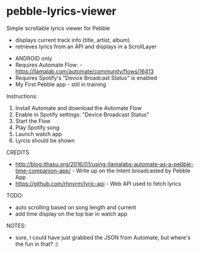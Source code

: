 # pebble-lyrics-viewer
Simple scrollable lyrics viewer for Pebble

- displays current track info (title, artist, album)
- retrieves lyrics from an API and displays in a ScrollLayer
* ANDROID only
* Requires Automate Flow: - https://llamalab.com/automate/community/flows/16413
* Requires Spotify's "Device Broadcast Status" is enabled
* My First Pebble app - still in training

Instructions:
1. Install Automate and download the Automate Flow
2. Enable in Spotify settings: "Device Broadcast Status"
2. Start the Flow
3. Play Spotify song
4. Launch watch app
5. Lyrcis should be shown

CREDITS
* http://blog.ithasu.org/2016/01/using-llamalabs-automate-as-a-pebble-time-companion-app/ - Write up on the Intent broadcasted by Pebble App
* https://github.com/rhnvrm/lyric-api - Web API used to fetch lyrics

TODO:
* auto scrolling based on song length and current
* add time display on the top bar in watch app

NOTES:
* sure, I could have just grabbed the JSON from Automate, but where's the fun in that? :)
